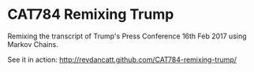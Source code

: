 CAT784 Remixing Trump
=====================

Remixing the transcript of Trump's Press Conference 16th Feb 2017 using Markov Chains.

See it in action: http://revdancatt.github.com/CAT784-remixing-trump/
